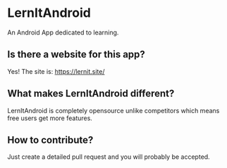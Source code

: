 # LernItAndroid

An Android App dedicated to learning.

## Is there a website for this app?

Yes! The site is: https://lernit.site/

## What makes LernItAndroid different?

LernItAndroid is completely opensource unlike competitors which means free users get more features.

## How to contribute?

Just create a detailed pull request and you will probably be accepted.
